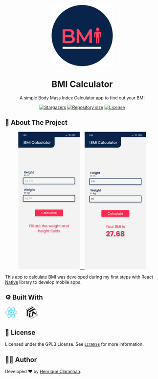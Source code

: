 <div align="center">
    <img width="200px" src="https://github.com/henriqueclaranhan/bmi-calculator/blob/main/assets/icon.png">
</div>

<h1 align="center">BMI Calculator</h1>
<p align="center">A simple Body Mass Index Calculator app to find out your BMI</p>

<div align="center">

[![Stargazers][stars-shield]][stars-url]
[![Repository size][repo-size-shield]][repo-url]
[![License][license-shield]][license-url]

</div>

## :iphone: About The Project
<div align="center">
    <a href="https://github.com/henriqueclaranhan/bmi-calculator">
        <img width="40%" src="https://github.com/henriqueclaranhan/bmi-calculator/blob/main/images/app-screenshot-1.jpg">
        &nbsp;&nbsp;
        <img width="40%" src="https://github.com/henriqueclaranhan/bmi-calculator/blob/main/images/app-screenshot-2.jpg">
    </a>
</div>

This app to calculate BMI was developed during my first steps with <a href="https://reactnative.dev">React Native</a> library to develop mobile apps.

## :gear: Built With
<div>
    <a href="https://reactnative.dev">
        <img height="40" src="https://raw.githubusercontent.com/devicons/devicon/master/icons/react/react-original.svg">
    </a>
    &ensp;&emsp;
    <a href="https://docs.expo.dev">
        <img height="40" src="https://github.com/henriqueclaranhan/bmi-calculator/blob/main/assets/expo.png">
    </a>
</div>

## :memo: License
Licensed under the GPL3 License. See <a href="https://github.com/henriqueclaranhan/bmi-calculator/blob/main/LICENSE">`LICENSE`</a> for more information.

## :man_technologist: Author
Developed ❤️ by <a href="https://github.com/henriqueclaranhan">Henrique Claranhan</a>.


<!-- BADGES LINKS & IMAGES -->
[stars-shield]: https://img.shields.io/github/stars/henriqueclaranhan/bmi-calculator.svg?style=for-the-badge
[stars-url]: https://github.com/henriqueclaranhan/bmi-calculator/stargazers
[repo-size-shield]: https://img.shields.io/github/repo-size/henriqueclaranhan/bmi-calculator.svg?style=for-the-badge
[repo-url]: https://github.com/henriqueclaranhan/bmi-calculator
[license-shield]: https://img.shields.io/github/license/henriqueclaranhan/bmi-calculator.svg?style=for-the-badge
[license-url]: https://github.com/henriqueclaranhan/bmi-calculator/blob/main/LICENSE
